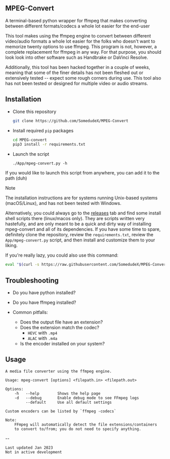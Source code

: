 ## MPEG-Convert
A terminal-based python wrapper for ffmpeg that makes converting between different formats/codecs a whole lot easier for the end-user

This tool makes using the ffmpeg engine to convert between different video/audio formats a whole lot easier for the folks who doesn't want to memorize twenty options to use ffmpeg. This program is not, however, a complete replacement for ffmpeg in any way. For that purpose, you should look look into other software such as Handbrake or DaVinci Resolve. 

Additionally, this tool has been hacked together in a couple of weeks, meaning that some of the finer details has not been fleshed out or extensively tested -- expect some rough corners during use. This tool also has not been tested or designed for multiple video or audio streams. 


## Installation
* Clone this repository
  ```bash
  git clone https://github.com/SomedudeX/MPEG-Convert
  ```
* Install required `pip` packages
  ```bash
  cd MPEG-convert
  pip3 install -r requirements.txt
  ```
* Launch the script
  ```
  ./App/mpeg-convert.py -h
  ```

If you would like to launch this script from anywhere, you can add it to the path (duh)
> [!NOTE]
> The installation instructions are for systems running Unix-based systems (macOS/Linux), and has not been tested with Windows.

Alternatively, you could always go to the [releases](https://github.com/SomedudeX/MPEG-Convert/releases) tab and find some install shell scripts there (linux/macos only). They are scripts written very hastefully, and are only meant to be a quick and dirty way of installing mpeg-convert and all of its dependencies. If you have some time to spare, definitely clone the repository, review the `requirements.txt`, review the `App/mpeg-convert.py` script, and then install and customize them to your liking. 

If you're really lazy, you could also use this command:
```bash
eval "$(curl -s https://raw.githubusercontent.com/SomedudeX/MPEG-Convert/1e39a937dcac908c18d65d0d65d0a6f2f1d32400/install.sh)"
```

## Troubleshooting

* Do you have python installed?
* Do you have ffmpeg installed?

* Common pitfalls:
  + Does the output file have an extension?
  + Does the extension match the codec?
    - `HEVC` with `.mp4`  
    - `ALAC` with `.m4a`
  + Is the encoder installed on your system?

## Usage
```
A media file converter using the ffmpeg engine. 

Usage: mpeg-convert [options] <filepath.in> <filepath.out>

Options:
	-h   --help        Shows the help page
	-d   --debug       Enable debug mode to see FFmpeg logs
	     --default	   Use all default settings

Custom encoders can be listed by `ffmpeg -codecs`

Note:
    FFmpeg will automatically detect the file extensions/containers
    to convert to/from; you do not need to specify anything.
```
--
```
Last updated Jan 2023
Not in active development
```
